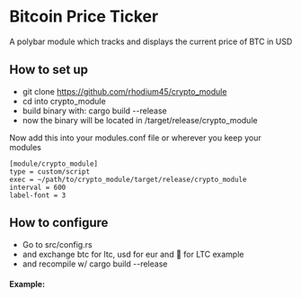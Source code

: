 
# Bitcoin Price Ticker

A polybar module which tracks and displays the current price of BTC in USD

## How to set up

 * git clone https://github.com/rhodium45/crypto_module
 * cd into crypto_module
 * build binary with: cargo build --release
 * now the binary will be located in /target/release/crypto_module

 Now add this into your modules.conf file or wherever you keep your modules

```
[module/crypto_module]
type = custom/script
exec = ~/path/to/crypto_module/target/release/crypto_module
interval = 600
label-font = 3
```

## How to configure
 
 * Go to src/config.rs
 * and exchange btc for ltc, usd for eur and  for LTC example
 * and recompile w/ cargo build --release

#### Example:

```